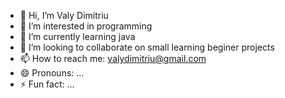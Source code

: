 - 👋 Hi, I’m Valy Dimitriu
- 👀 I’m interested in programming
- 🌱 I’m currently learning java
- 💞️ I’m looking to collaborate on small learning beginer projects
- 📫 How to reach me: valydimitriu@gmail.com
- 😄 Pronouns: ...
- ⚡ Fun fact: ...

<!---
ValyDimi/ValyDimi is a ✨ special ✨ repository because its `README.md` (this file) appears on your GitHub profile.
You can click the Preview link to take a look at your changes.
--->
